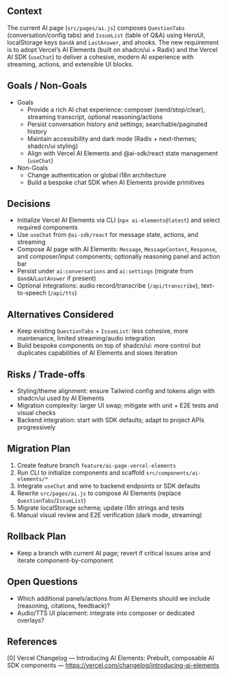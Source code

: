 ## Context
The current AI page (`src/pages/ai.js`) composes `QuestionTabs` (conversation/config tabs) and `IssueList` (table of Q&A) using HeroUI, localStorage keys `QandA` and `LastAnswer`, and ahooks. The new requirement is to adopt Vercel’s AI Elements (built on shadcn/ui + Radix) and the Vercel AI SDK (`useChat`) to deliver a cohesive, modern AI experience with streaming, actions, and extensible UI blocks.

## Goals / Non-Goals
- Goals
  - Provide a rich AI chat experience: composer (send/stop/clear), streaming transcript, optional reasoning/actions
  - Persist conversation history and settings; searchable/paginated history
  - Maintain accessibility and dark mode (Radix + next-themes; shadcn/ui styling)
  - Align with Vercel AI Elements and @ai-sdk/react state management (`useChat`)
- Non-Goals
  - Change authentication or global i18n architecture
  - Build a bespoke chat SDK when AI Elements provide primitives

## Decisions
- Initialize Vercel AI Elements via CLI (`npx ai-elements@latest`) and select required components
- Use `useChat` from `@ai-sdk/react` for message state, actions, and streaming
- Compose AI page with AI Elements: `Message`, `MessageContent`, `Response`, and composer/input components; optionally reasoning panel and action bar
- Persist under `ai:conversations` and `ai:settings` (migrate from `QandA`/`LastAnswer` if present)
- Optional integrations: audio record/transcribe (`/api/transcribe`), text-to-speech (`/api/tts`)

## Alternatives Considered
- Keep existing `QuestionTabs` + `IssueList`: less cohesive, more maintenance, limited streaming/audio integration
- Build bespoke components on top of shadcn/ui: more control but duplicates capabilities of AI Elements and slows iteration

## Risks / Trade-offs
- Styling/theme alignment: ensure Tailwind config and tokens align with shadcn/ui used by AI Elements
- Migration complexity: larger UI swap; mitigate with unit + E2E tests and visual checks
- Backend integration: start with SDK defaults; adapt to project APIs progressively

## Migration Plan
1) Create feature branch `feature/ai-page-vercel-elements`
2) Run CLI to initialize components and scaffold `src/components/ai-elements/*`
3) Integrate `useChat` and wire to backend endpoints or SDK defaults
4) Rewrite `src/pages/ai.js` to compose AI Elements (replace `QuestionTabs`/`IssueList`)
5) Migrate localStorage schema; update i18n strings and tests
6) Manual visual review and E2E verification (dark mode, streaming)

## Rollback Plan
- Keep a branch with current AI page; revert if critical issues arise and iterate component-by-component

## Open Questions
- Which additional panels/actions from AI Elements should we include (reasoning, citations, feedback)?
- Audio/TTS UI placement: integrate into composer or dedicated overlays?

## References
[0] Vercel Changelog — Introducing AI Elements: Prebuilt, composable AI SDK components — https://vercel.com/changelog/introducing-ai-elements
